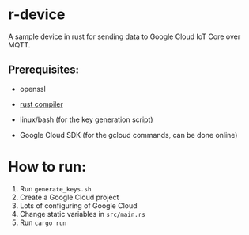 r-device
========

A sample device in rust for sending data to Google Cloud IoT Core over MQTT.

Prerequisites:
-------------
- openssl
- [rust compiler](https://www.rust-lang.org)
- linux/bash (for the key generation script)

- Google Cloud SDK (for the gcloud commands, can be done online)

How to run:
===========
1. Run `generate_keys.sh`
2. Create a Google Cloud project
3. Lots of configuring of Google Cloud
4. Change static variables in `src/main.rs`
5. Run `cargo run`

